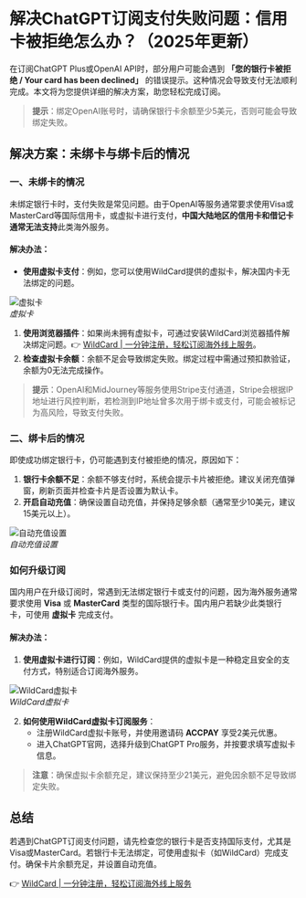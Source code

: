# 解决ChatGPT订阅支付失败问题：信用卡被拒绝怎么办？（2025年更新）

在订阅ChatGPT Plus或OpenAI API时，部分用户可能会遇到 **「您的银行卡被拒绝 / Your card has been declined」** 的错误提示。这种情况会导致支付无法顺利完成。本文将为您提供详细的解决方案，助您轻松完成订阅。

> **提示**：绑定OpenAI账号时，请确保银行卡余额至少5美元，否则可能会导致绑定失败。

## 解决方案：未绑卡与绑卡后的情况

### 一、未绑卡的情况

未绑定银行卡时，支付失败是常见问题。由于OpenAI等服务通常要求使用Visa或MasterCard等国际信用卡，或虚拟卡进行支付，**中国大陆地区的信用卡和借记卡通常无法支持**此类海外服务。

#### 解决办法：
- **使用虚拟卡支付**：例如，您可以使用WildCard提供的虚拟卡，解决国内卡无法绑定的问题。

![虚拟卡](https://bbtdd.com/img/843217163502.webp)  
*虚拟卡*

1. **使用浏览器插件**：如果尚未拥有虚拟卡，可通过安装WildCard浏览器插件解决绑定问题。👉 [WildCard | 一分钟注册，轻松订阅海外线上服务](https://bbtdd.com/WildCard)。
2. **检查虚拟卡余额**：余额不足会导致绑定失败。绑定过程中需通过预扣款验证，余额为0无法完成操作。

> **提示**：OpenAI和MidJourney等服务使用Stripe支付通道，Stripe会根据IP地址进行风控判断，若检测到IP地址曾多次用于绑卡或支付，可能会被标记为高风险，导致支付失败。

### 二、绑卡后的情况

即使成功绑定银行卡，仍可能遇到支付被拒绝的情况，原因如下：

1. **银行卡余额不足**：余额不够支付时，系统会提示卡片被拒绝。建议关闭充值弹窗，刷新页面并检查卡片是否设置为默认卡。
2. **开启自动充值**：确保设置自动充值，并保持足够余额（通常至少10美元，建议15美元以上）。

![自动充值设置](https://bbtdd.com/img/213337532009.webp)  
*自动充值设置*

### 如何升级订阅

国内用户在升级订阅时，常遇到无法绑定银行卡或支付的问题，因为海外服务通常要求使用 **Visa** 或 **MasterCard** 类型的国际银行卡。国内用户若缺少此类银行卡，可使用 **虚拟卡** 完成支付。

#### 解决办法：
1. **使用虚拟卡进行订阅**：例如，WildCard提供的虚拟卡是一种稳定且安全的支付方式，特别适合订阅海外服务。

![WildCard虚拟卡](https://bbtdd.com/img/6015191862720364.webp)  
*WildCard虚拟卡*

2. **如何使用WildCard虚拟卡订阅服务**：
   - 注册WildCard虚拟卡账号，并使用邀请码 **ACCPAY** 享受2美元优惠。
   - 进入ChatGPT官网，选择升级到ChatGPT Pro服务，并按要求填写虚拟卡信息。

> **注意**：确保虚拟卡余额充足，建议保持至少21美元，避免因余额不足导致绑定失败。

## 总结

若遇到ChatGPT订阅支付问题，请先检查您的银行卡是否支持国际支付，尤其是Visa或MasterCard。若银行卡无法绑定，可使用虚拟卡（如WildCard）完成支付。确保卡片余额充足，并设置自动充值。

👉 [WildCard | 一分钟注册，轻松订阅海外线上服务](https://bbtdd.com/WildCard)